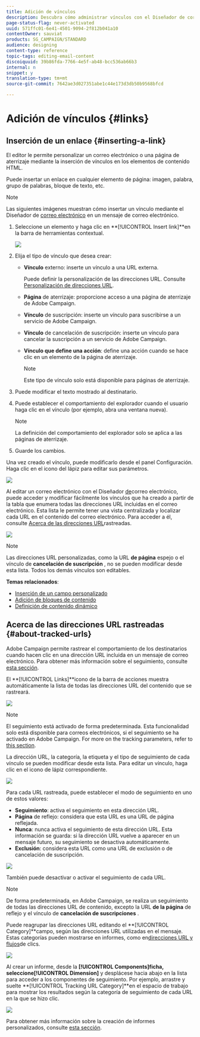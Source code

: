 ```yaml
---
title: Adición de vínculos
description: Descubra cómo administrar vínculos con el Diseñador de correo electrónico.
page-status-flag: never-activated
uuid: 571ffc01-6e41-4501-9094-2f812b041a10
contentOwner: sauviat
products: SG_CAMPAIGN/STANDARD
audience: designing
content-type: reference
topic-tags: editing-email-content
discoiquuid: 39b86fda-7766-4e5f-ab48-bcc536ab66b3
internal: n
snippet: y
translation-type: tm+mt
source-git-commit: 7642ae3d027351abe1c44e173d3db50b9568bfcd

---
```



# Adición de vínculos {#links}

## Inserción de un enlace {#inserting-a-link}

El editor le permite personalizar un correo electrónico o una página de aterrizaje mediante la inserción de vínculos en los elementos de contenido HTML.

Puede insertar un enlace en cualquier elemento de página: imagen, palabra, grupo de palabras, bloque de texto, etc.

>[!NOTE]
>
>Las siguientes imágenes muestran cómo insertar un vínculo mediante el Diseñador de [correo electrónico](../../designing/using/designing-content-in-adobe-campaign.md) en un mensaje de correo electrónico.

1. Seleccione un elemento y haga clic en **[!UICONTROL Insert link]**en la barra de herramientas contextual.

   ![](assets/des_insert_link.png)

1. Elija el tipo de vínculo que desea crear:

   * **Vínculo** externo: inserte un vínculo a una URL externa.

      Puede definir la personalización de las direcciones URL. Consulte [Personalización de direcciones URL](../../designing/using/using-reusable-content.md#creating-a-content-fragment).

   * **Página** de aterrizaje: proporcione acceso a una página de aterrizaje de Adobe Campaign.
   * **Vínculo** de suscripción: inserte un vínculo para suscribirse a un servicio de Adobe Campaign.
   * **Vínculo** de cancelación de suscripción: inserte un vínculo para cancelar la suscripción a un servicio de Adobe Campaign.
   * **Vínculo que define una acción**: define una acción cuando se hace clic en un elemento de la página de aterrizaje.

      >[!NOTE]
      >
      >Este tipo de vínculo solo está disponible para páginas de aterrizaje.

1. Puede modificar el texto mostrado al destinatario.
1. Puede establecer el comportamiento del explorador cuando el usuario haga clic en el vínculo (por ejemplo, abra una ventana nueva).

   >[!NOTE]
   >
   >La definición del comportamiento del explorador solo se aplica a las páginas de aterrizaje.

1. Guarde los cambios.

Una vez creado el vínculo, puede modificarlo desde el panel Configuración. Haga clic en el icono del lápiz para editar sus parámetros.

![](assets/des_link_edit.png)

Al editar un correo electrónico con el Diseñador [de](../../designing/using/designing-content-in-adobe-campaign.md)correo electrónico, puede acceder y modificar fácilmente los vínculos que ha creado a partir de la tabla que enumera todas las direcciones URL incluidas en el correo electrónico. Esta lista le permite tener una vista centralizada y localizar cada URL en el contenido del correo electrónico. Para acceder a él, consulte [Acerca de las direcciones URL](#about-tracked-urls)rastreadas.

![](assets/des_link_list.png)

>[!NOTE]
>
>Las direcciones URL personalizadas, como la URL **de página** espejo o el vínculo de **cancelación de suscripción** , no se pueden modificar desde esta lista. Todos los demás vínculos son editables.

**Temas relacionados**:

* [Inserción de un campo personalizado](../../designing/using/personalization.md#inserting-a-personalization-field)
* [Adición de bloques de contenido](../../designing/using/personalization.md#adding-a-content-block)
* [Definición de contenido dinámico](../../designing/using/personalization.md#defining-dynamic-content-in-an-email)

## Acerca de las direcciones URL rastreadas {#about-tracked-urls}

Adobe Campaign permite rastrear el comportamiento de los destinatarios cuando hacen clic en una dirección URL incluida en un mensaje de correo electrónico. Para obtener más información sobre el seguimiento, consulte [esta sección](../../sending/using/tracking-messages.md#about-tracking).

El **[!UICONTROL Links]**icono de la barra de acciones muestra automáticamente la lista de todas las direcciones URL del contenido que se rastreará.

![](assets/des_links.png)

>[!NOTE]
>
>El seguimiento está activado de forma predeterminada. Esta funcionalidad solo está disponible para correos electrónicos, si el seguimiento se ha activado en Adobe Campaign. For more on the tracking parameters, refer to [this section](../../administration/using/configuring-email-channel.md#tracking-parameters).

La dirección URL, la categoría, la etiqueta y el tipo de seguimiento de cada vínculo se pueden modificar desde esta lista. Para editar un vínculo, haga clic en el icono de lápiz correspondiente.

![](assets/des_links_tracking.png)

Para cada URL rastreada, puede establecer el modo de seguimiento en uno de estos valores:

* **Seguimiento**: activa el seguimiento en esta dirección URL.
* **Página** de reflejo: considera que esta URL es una URL de página reflejada.
* **Nunca**: nunca activa el seguimiento de esta dirección URL. Esta información se guarda: si la dirección URL vuelve a aparecer en un mensaje futuro, su seguimiento se desactiva automáticamente.
* **Exclusión**: considera esta URL como una URL de exclusión o de cancelación de suscripción.

![](assets/des_link_tracking_type.png)

También puede desactivar o activar el seguimiento de cada URL.

>[!NOTE]
>
>De forma predeterminada, en Adobe Campaign, se realiza un seguimiento de todas las direcciones URL de contenido, excepto la URL **de la página** de reflejo y el vínculo de **cancelación de suscripciones** .

Puede reagrupar las direcciones URL editando el **[!UICONTROL Category]**campo, según las direcciones URL utilizadas en el mensaje. Estas categorías pueden mostrarse en informes, como en[direcciones URL y flujos](../../reporting/using/urls-and-click-streams.md)de clics.

![](assets/des_link_tracking_category.png)

Al crear un informe, desde la **[!UICONTROL Components]**ficha, seleccione**[!UICONTROL Dimension]** y desplácese hacia abajo en la lista para acceder a los componentes de seguimiento. Por ejemplo, arrastre y suelte **[!UICONTROL Tracking URL Category]**en el espacio de trabajo para mostrar los resultados según la categoría de seguimiento de cada URL en la que se hizo clic.

![](assets/des_link_tracking_report.png)

Para obtener más información sobre la creación de informes personalizados, consulte [esta sección](../../reporting/using/about-dynamic-reports.md).
